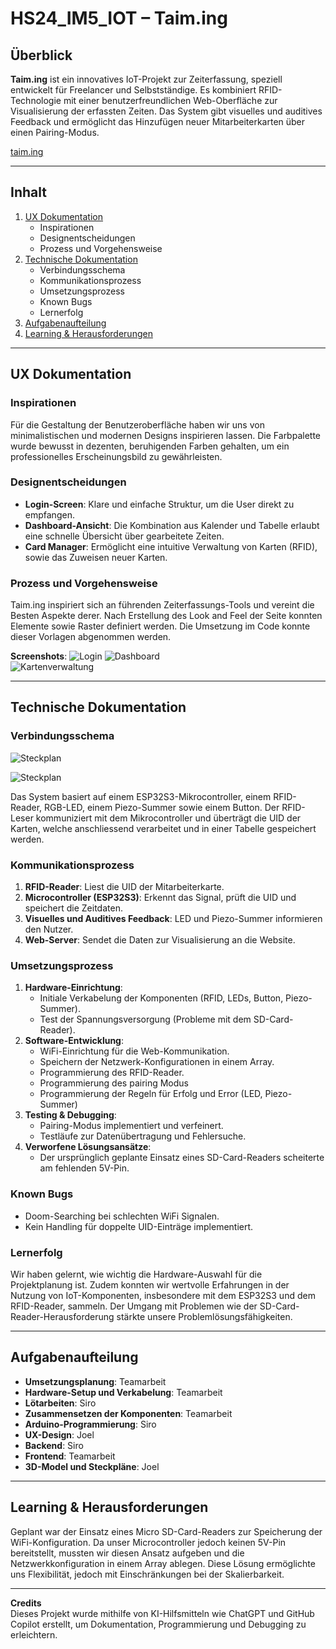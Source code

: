 # HS24_IM5_IOT – Taim.ing

## Überblick

**Taim.ing** ist ein innovatives IoT-Projekt zur Zeiterfassung, speziell entwickelt für Freelancer und Selbstständige. Es kombiniert RFID-Technologie mit einer benutzerfreundlichen Web-Oberfläche zur Visualisierung der erfassten Zeiten. Das System gibt visuelles und auditives Feedback und ermöglicht das Hinzufügen neuer Mitarbeiterkarten über einen Pairing-Modus.

[taim.ing](https://taim.ing)

---

## Inhalt

1. [UX Dokumentation](#ux-dokumentation)
   - Inspirationen
   - Designentscheidungen
   - Prozess und Vorgehensweise
2. [Technische Dokumentation](#technische-dokumentation)
   - Verbindungsschema
   - Kommunikationsprozess
   - Umsetzungsprozess
   - Known Bugs
   - Lernerfolg
3. [Aufgabenaufteilung](#aufgabenaufteilung)
4. [Learning & Herausforderungen](#learning--herausforderungen)

---

## UX Dokumentation

### Inspirationen
Für die Gestaltung der Benutzeroberfläche haben wir uns von minimalistischen und modernen Designs inspirieren lassen. Die Farbpalette wurde bewusst in dezenten, beruhigenden Farben gehalten, um ein professionelles Erscheinungsbild zu gewährleisten. 

### Designentscheidungen
- **Login-Screen**: Klare und einfache Struktur, um die User direkt zu empfangen.
- **Dashboard-Ansicht**: Die Kombination aus Kalender und Tabelle erlaubt eine schnelle Übersicht über gearbeitete Zeiten.
- **Card Manager**: Ermöglicht eine intuitive Verwaltung von Karten (RFID), sowie das Zuweisen neuer Karten.

### Prozess und Vorgehensweise
Taim.ing inspiriert sich an führenden Zeiterfassungs-Tools und vereint die Besten Aspekte derer. Nach Erstellung des Look and Feel der Seite konnten Elemente sowie Raster definiert werden. Die Umsetzung im Code konnte dieser Vorlagen abgenommen werden.

**Screenshots**:
![Login](/git_image/Login.png)
![Dashboard](/git_image/Dashboard.png)  
![Kartenverwaltung](/git_image/Kartenverwaltung.png)  

---

## Technische Dokumentation

### Verbindungsschema
![Steckplan](/git_image/Steckplan_taiming.png)  

![Steckplan](/git_image/Steckplan.gif) 

Das System basiert auf einem ESP32S3-Mikrocontroller, einem RFID-Reader, RGB-LED, einem Piezo-Summer sowie einem Button. Der RFID-Leser kommuniziert mit dem Mikrocontroller und überträgt die UID der Karten, welche anschliessend verarbeitet und in einer Tabelle gespeichert werden.

### Kommunikationsprozess
1. **RFID-Reader**: Liest die UID der Mitarbeiterkarte.
2. **Microcontroller (ESP32S3)**: Erkennt das Signal, prüft die UID und speichert die Zeitdaten.
3. **Visuelles und Auditives Feedback**: LED und Piezo-Summer informieren den Nutzer.
4. **Web-Server**: Sendet die Daten zur Visualisierung an die Website.


### Umsetzungsprozess
1. **Hardware-Einrichtung**:
   - Initiale Verkabelung der Komponenten (RFID, LEDs, Button, Piezo-Summer).
   - Test der Spannungsversorgung (Probleme mit dem SD-Card-Reader).
2. **Software-Entwicklung**:
   - WiFi-Einrichtung für die Web-Kommunikation.
   - Speichern der Netzwerk-Konfigurationen in einem Array.
   - Programmierung des RFID-Reader.
   - Programmierung des pairing Modus
   - Programmierung der Regeln für Erfolg und Error (LED, Piezo-Summer)
3. **Testing & Debugging**:
   - Pairing-Modus implementiert und verfeinert.
   - Testläufe zur Datenübertragung und Fehlersuche.
4. **Verworfene Lösungsansätze**:
   - Der ursprünglich geplante Einsatz eines SD-Card-Readers scheiterte am fehlenden 5V-Pin.

### Known Bugs
- Doom-Searching bei schlechten WiFi Signalen.
- Kein Handling für doppelte UID-Einträge implementiert.

### Lernerfolg
Wir haben gelernt, wie wichtig die Hardware-Auswahl für die Projektplanung ist. Zudem konnten wir wertvolle Erfahrungen in der Nutzung von IoT-Komponenten, insbesondere mit dem ESP32S3 und dem RFID-Reader, sammeln. Der Umgang mit Problemen wie der SD-Card-Reader-Herausforderung stärkte unsere Problemlösungsfähigkeiten.

---

## Aufgabenaufteilung
- **Umsetzungsplanung**: Teamarbeit
- **Hardware-Setup und Verkabelung**: Teamarbeit
- **Lötarbeiten**: Siro
- **Zusammensetzen der Komponenten**: Teamarbeit
- **Arduino-Programmierung**: Siro
- **UX-Design**: Joel
- **Backend**: Siro
- **Frontend**: Teamarbeit
- **3D-Model und Steckpläne**: Joel

---

## Learning & Herausforderungen
Geplant war der Einsatz eines Micro SD-Card-Readers zur Speicherung der WiFi-Konfiguration. Da unser Microcontroller jedoch keinen 5V-Pin bereitstellt, mussten wir diesen Ansatz aufgeben und die Netzwerkkonfiguration in einem Array ablegen. Diese Lösung ermöglichte uns Flexibilität, jedoch mit Einschränkungen bei der Skalierbarkeit.

---

**Credits**  
Dieses Projekt wurde mithilfe von KI-Hilfsmitteln wie ChatGPT und GitHub Copilot erstellt, um Dokumentation, Programmierung und Debugging zu erleichtern.

